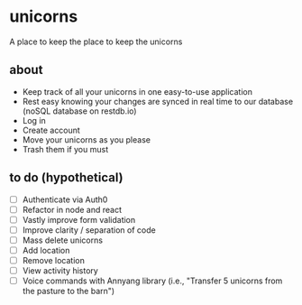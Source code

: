 # unicorns
A place to keep the place to keep the unicorns

## about

- Keep track of all your unicorns in one easy-to-use application
- Rest easy knowing your changes are synced in real time to our database (noSQL database on restdb.io)
- Log in
- Create account
- Move your unicorns as you please
- Trash them if you must

## to do (hypothetical)
- [ ] Authenticate via Auth0
- [ ] Refactor in node and react
- [ ] Vastly improve form validation
- [ ] Improve clarity / separation of code
- [ ] Mass delete unicorns
- [ ] Add location
- [ ] Remove location
- [ ] View activity history
- [ ] Voice commands with Annyang library (i.e., "Transfer 5 unicorns from the pasture to the barn")
